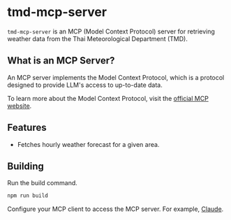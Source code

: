 # tmd-mcp-server

`tmd-mcp-server` is an MCP (Model Context Protocol) server for
retrieving weather data from the Thai Meteorological Department (TMD).

## What is an MCP Server?

An MCP server implements the Model Context Protocol, which is
a protocol designed to provide LLM's access to up-to-date data.

To learn more about the Model Context Protocol, visit the
[official MCP website](https://modelcontextprotocol.info).

## Features

- Fetches hourly weather forecast for a given area.

## Building

Run the build command.

```sh
npm run build
```

Configure your MCP client to access the MCP server.
For example, [Claude](https://modelcontextprotocol.info/docs/quickstart/server/).
